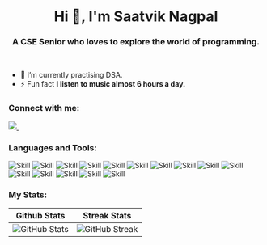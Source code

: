 <h1 align="center">Hi 👋, I'm Saatvik Nagpal</h1>
<h3 align="center">A CSE Senior who loves to explore the world of programming.</h3> <br>

- 🌱 I’m currently practising DSA.
- ⚡ Fun fact **I listen to music almost 6 hours a day.**

<h3 align="left">Connect with me:</h3>
<p align="left">
<a href="https://www.linkedin.com/in/saatviknagpal/">
    <img src="https://img.shields.io/badge/linkedin-%230077B5.svg?&style=for-the-badge&logo=linkedin&logoColor=white" />
  </a>&nbsp;&nbsp;
        
</p>

<h3 align="left">Languages and Tools:</h3>

![Skill](https://img.shields.io/badge/HTML5-E34F26?style=for-the-badge&logo=html5&logoColor=white)
![Skill](https://img.shields.io/badge/CSS3-1572B6?style=for-the-badge&logo=css3&logoColor=white)
![Skill](https://img.shields.io/badge/JavaScript-323330?style=for-the-badge&logo=javascript&logoColor=F7DF1E)
![Skill](https://img.shields.io/badge/React-20232A?style=for-the-badge&logo=react&logoColor=61DAFB)
![Skill](https://img.shields.io/badge/Node.js-43853D?style=for-the-badge&logo=node.js&logoColor=white)
![Skill](https://img.shields.io/badge/npm-CB3837?style=for-the-badge&logo=npm&logoColor=white)
![Skill](https://img.shields.io/badge/Express.js-000000?style=for-the-badge&logo=express&logoColor=white)
![Skill](https://img.shields.io/badge/Java-ED8B00?style=for-the-badge&logo=java&logoColor=white)
![Skill](https://img.shields.io/badge/Markdown-000000?style=for-the-badge&logo=markdown&logoColor=white)
![Skill](https://img.shields.io/badge/Bootstrap-563D7C?style=for-the-badge&logo=bootstrap&logoColor=white)
![Skill](https://img.shields.io/badge/Heroku-430098?style=for-the-badge&logo=heroku&logoColor=white)
![Skill](https://img.shields.io/badge/Git-F05032?style=for-the-badge&logo=git&logoColor=white)
![Skill](https://img.shields.io/badge/Postman-FF6C37?style=for-the-badge&logo=Postman&logoColor=white)
![Skill](https://img.shields.io/badge/Visual_Studio_Code-0078D4?style=for-the-badge&logo=visual%20studio%20code&logoColor=white)
![Skill](https://img.shields.io/badge/Microsoft_Office-D83B01?style=for-the-badge&logo=microsoft-office&logoColor=white)

<h3 align="left">My Stats:</h3>

<!-- <p align = "left">
  <img src="https://github-readme-stats.vercel.app/api?username=saatviknagpal&show_icons=true&count_private=true&theme=dark&hide_border=true" width="42%">&nbsp;&nbsp;
  <img src="https://github-readme-streak-stats.herokuapp.com?user=saatviknagpal&theme=dark&hide_border=true" width="42%">&nbsp;&nbsp;
</p> -->
Github Stats         |  Streak Stats
:-------------------------:|:-------------------------:
![GitHub Stats](https://github-readme-stats.vercel.app/api?username=saatviknagpal&show_icons=true&count_private=true&theme=dark&hide_border=true) | ![GitHub Streak](https://github-readme-streak-stats.herokuapp.com?user=saatviknagpal&theme=dark&hide_border=true)

<!-- <h3 align="left">Spotify Playing 🎵: </h3> --> 

<!-- [<img src="https://spotify-readme-gules.vercel.app/api/spotify-playing" alt="Spotify Playing" width="500" />](https://open.spotify.com/user/31tqskg6djorwiumedgoramcxfvu)
 -->

